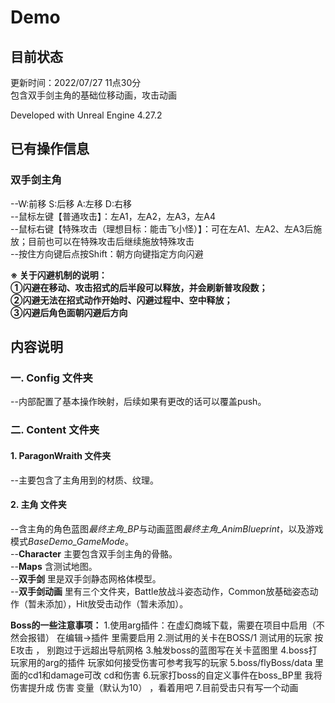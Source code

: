 # Demo

## 目前状态
更新时间：2022/07/27 11点30分  
包含双手剑主角的基础位移动画，攻击动画

Developed with Unreal Engine 4.27.2

## 已有操作信息
### 双手剑主角
--W:前移  S:后移  A:左移  D:右移  
--鼠标左键【普通攻击】：左A1，左A2，左A3，左A4  
--鼠标右键【特殊攻击（理想目标：能击飞小怪）】：可在左A1、左A2、左A3后施放；目前也可以在特殊攻击后继续施放特殊攻击  
--按住方向键后点按Shift：朝方向键指定方向闪避  

**※ 关于闪避机制的说明：  
①闪避在移动、攻击招式的后半段可以释放，并会刷新普攻段数；  
②闪避无法在招式动作开始时、闪避过程中、空中释放；  
③闪避后角色面朝闪避后方向**  

## 内容说明
### 一. Config 文件夹
--内部配置了基本操作映射，后续如果有更改的话可以覆盖push。  
### 二. Content 文件夹
#### 1. ParagonWraith 文件夹
--主要包含了主角用到的材质、纹理。
#### 2. 主角 文件夹
--含主角的角色蓝图*最终主角_BP*与动画蓝图*最终主角_AnimBlueprint*，以及游戏模式*BaseDemo_GameMode*。  
--**Character** 主要包含双手剑主角的骨骼。  
--**Maps** 含测试地图。  
--**双手剑** 里是双手剑静态网格体模型。  
--**双手剑动画** 里有三个文件夹，Battle放战斗姿态动作，Common放基础姿态动作（暂未添加），Hit放受击动作（暂未添加）。  

**Boss的一些注意事项：**
 1.使用arg插件：在虚幻商城下载，需要在项目中启用（不然会报错）    在编辑->插件 里需要启用
 2.测试用的关卡在BOSS/1    测试用的玩家 按E攻击 ， 别跑过于远超出导航网格
3.触发boss的蓝图写在关卡蓝图里
4.boss打玩家用的arg的插件  玩家如何接受伤害可参考我写的玩家
5.boss/flyBoss/data  里面的cd1和damage可改 cd和伤害
6.玩家打boss的自定义事件在boss_BP里 我将伤害提升成 伤害 变量（默认为10） ，看着用吧 
7.目前受击只有写一个动画

